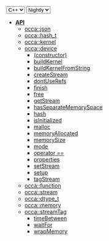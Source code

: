 <div class="api-version-container">
  <select onchange="vm.onLanguageChange(this)">
    <option value="cpp">C++</option>
  </select>
  <select onchange="vm.onVersionChange(this)">
    <option value="nightly">Nightly</option>
  </select>
</div>

- [**API**](/api/)
  - [occa::json](/api/json/)
  - [occa::hash_t](/api/hash_t)
  - [occa::kernel](/api/kernel/)
  - [occa::device](/api/device/)
    - [(constructor)](/api/device/constructor)
    - [buildKernel](/api/device/buildKernel)
    - [buildKernelFromString](/api/device/buildKernelFromString)
    - [createStream](/api/device/createStream)
    - [dontUseRefs](/api/device/dontUseRefs)
    - [finish](/api/device/finish)
    - [free](/api/device/free)
    - [getStream](/api/device/getStream)
    - [hasSeparateMemorySpace](/api/device/hasSeparateMemorySpace)
    - [hash](/api/device/hash)
    - [isInitialized](/api/device/isInitialized)
    - [malloc](/api/device/malloc)
    - [memoryAllocated](/api/device/memoryAllocated)
    - [memorySize](/api/device/memorySize)
    - [mode](/api/device/mode)
    - [operator ==](/api/device/operator_equals)
    - [properties](/api/device/properties)
    - [setStream](/api/device/setStream)
    - [setup](/api/device/setup)
    - [tagStream](/api/device/tagStream)
  - [occa::function](/api/function)
  - [occa::stream](/api/stream)
  - [occa::dtype_t](/api/dtype_t)
  - [occa::memory](/api/memory/)
  - [occa::streamTag](/api/streamTag)
    - [timeBetween](/api/device/timeBetween)
    - [waitFor](/api/device/waitFor)
    - [wrapMemory](/api/device/wrapMemory)

